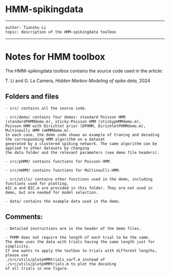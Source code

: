 # HMM-spikingdata
---
    author: Tianshu Li
    topic: description of the HMM-spikingdata toolbox
---

# Notes for HMM toolbox

The HMM-spikingdata toolbox contains the source code used in the article:

T. Li and G. La Camera, *Hidden Markov Modeling of spike data*, 2024


## Folders and files

    - src/ contains all the source code.

    - src/demo/ contains four demos: standard Poisson HMM (standardPHMMdemo.m), sticky-Poisson HMM (stickypHMMdemo.m), 
    Poisson HMM with Dirichlet prior (DPHMM, DirichletPHMMdemo.m), Multinoulli HMM (mHMMdemo.m). 
    In each case, the demo code shows an example of traning and decoding the corresponding HMM algorithm on a dataset 
    generated by a clustered spiking network. The same algorithm can be applied to other datasets by changing 
    the data folder and the relevant parameters (see demo file headers).
    
    - src/pHMM/ contains functions for Poisson HMM.
    
    - src/mHMM/ contains functions for Multinoulli-HMM.
    
    - src/utils/ contains other functions used in the demo, including functions used for plotting. 
    AIC.m and BIC.m are provided in this folder. They are not used in demo, but are needed for model selection.

    - data/ contains the example data used in the demo.
    

## Comments:
    
    - Detailed instructions are in the header of the demo files.
    
    - PHMM does not require the length of each trial to be the same. 
    The demo uses the data with trials having the same length just for simplicity. 
    If one wants to apply the toolbox to trials with different lengths, please use 
    ./src/utils/plotpHMMtrials_varT.m instead of ./src/utils/plotpHMMtrials.m to plot the decoding 
    of all trials in one figure.
